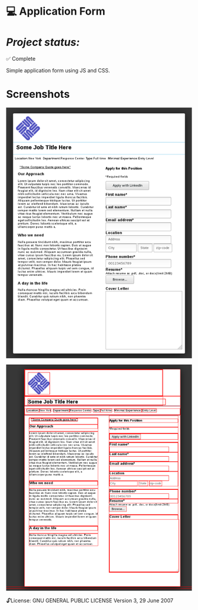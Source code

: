
:computer: Application Form
==============
***Project status:***
==============
:white_check_mark: Complete 
<!-- - [ ] Pending       :hourglass:
<!-- - [ ] Incomplete     :x: -->

Simple application form using JS and CSS.


Screenshots
===========
![Alt text](https://github.com/moseleygj/WebPages/blob/master/ApplicationForm/Screenshot%20from%202017-08-28%2018-21-45.png)


![Alt text](https://github.com/moseleygj/WebPages/blob/master/ApplicationForm/Screenshot%20from%202017-08-28%2018-22-57.png)

 :unlock:License:
GNU GENERAL PUBLIC LICENSE Version 3, 29 June 2007
